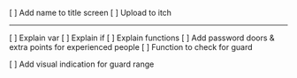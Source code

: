 [ ] Add name to title screen
[ ] Upload to itch


---

[ ] Explain var
[ ] Explain if
[ ] Explain functions
[ ] Add password doors & extra points for experienced people
[ ] Function to check for guard

[ ] Add visual indication for guard range